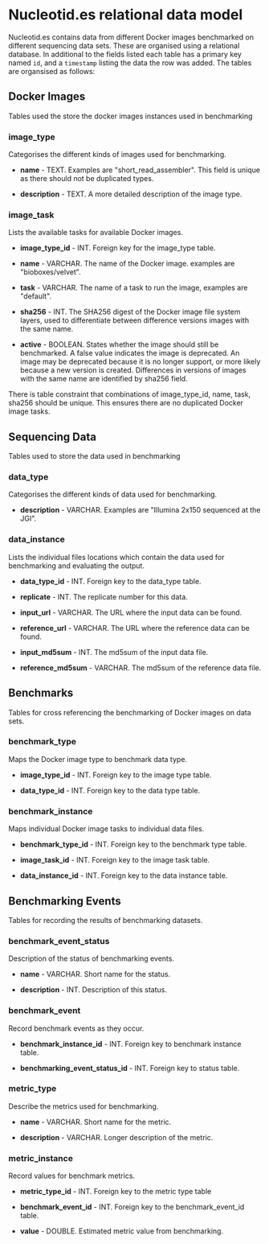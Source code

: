# Nucleotid.es relational data model

Nucleotid.es contains data from different Docker images benchmarked on
different sequencing data sets. These are organised using a relational
database. In additional to the fields listed each table has a primary key named
`id`, and a `timestamp` listing the data the row was added. The tables are
organsised as follows:

## Docker Images

Tables used the store the docker images instances used in benchmarking

### image_type

Categorises the different kinds of images used for benchmarking.

  * **name** - TEXT. Examples are "short_read_assembler". This field is unique
    as there should not be duplicated types.

  * **description** - TEXT. A more detailed description of the image type.

### image_task

Lists the available tasks for available Docker images.

  * **image_type_id** - INT. Foreign key for the image_type table.

  * **name** - VARCHAR. The name of the Docker image. examples are
    "bioboxes/velvet".

  * **task** - VARCHAR. The name of a task to run the image, examples are
    "default".

  * **sha256** - INT. The SHA256 digest of the Docker image file system layers,
    used to differentiate between difference versions images with the same
    name.

  * **active** - BOOLEAN. States whether the image should still be benchmarked.
    A false value indicates the image is deprecated. An image may be deprecated
    because it is no longer support, or more likely because a new version is
    created. Differences in versions of images with the same name are
    identified by sha256 field.

There is table constraint that combinations of image_type_id, name, task,
sha256 should be unique. This ensures there are no duplicated Docker image
tasks.

## Sequencing Data

Tables used to store the data used in benchmarking

### data_type

Categorises the different kinds of data used for benchmarking.

  * **description** - VARCHAR. Examples are "Illumina 2x150 sequenced at the
    JGI".

### data_instance

Lists the individual files locations which contain the data used for
benchmarking and evaluating the output.

  * **data_type_id** - INT. Foreign key to the data_type table.

  * **replicate** - INT. The replicate number for this data.

  * **input_url** - VARCHAR. The URL where the input data can be found.

  * **reference_url** - VARCHAR. The URL where the reference data can be found.

  * **input_md5sum** - INT. The md5sum of the input data file.

  * **reference_md5sum** - VARCHAR. The md5sum of the reference data file.

## Benchmarks

Tables for cross referencing the benchmarking of Docker images on data sets.

### benchmark_type

Maps the Docker image type to benchmark data type.

  * **image_type_id** - INT. Foreign key to the image type table.

  * **data_type_id** - INT. Foreign key to the data type table.

### benchmark_instance

Maps individual Docker image tasks to individual data files.

  * **benchmark_type_id** - INT. Foreign key to the benchmark type table.

  * **image_task_id** - INT. Foreign key to the image task table.

  * **data_instance_id** - INT. Foreign key to the data instance table.

## Benchmarking Events

Tables for recording the results of benchmarking datasets.

### benchmark_event_status

Description of the status of benchmarking events.

  * **name** - VARCHAR. Short name for the status.

  * **description** - INT. Description of this status.

### benchmark_event

Record benchmark events as they occur.

  * **benchmark_instance_id** - INT. Foreign key to benchmark instance table.

  * **benchmarking_event_status_id** - INT. Foreign key to status table.

### metric_type

Describe the metrics used for benchmarking.

  * **name** - VARCHAR. Short name for the metric.

  * **description** - VARCHAR. Longer description of the metric.

### metric_instance

Record values for benchmark metrics.

  * **metric_type_id** - INT. Foreign key to the metric type table

  * **benchmark_event_id** - INT. Foreign key to the benchmark_event_id table.

  * **value** - DOUBLE. Estimated metric value from benchmarking.
